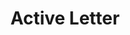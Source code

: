 ---
hackday: 03-oxford
links:
  website: http://cg2.cs.ox.ac.uk:8080/exist/apps/activeletter/
summary: A system for improving continuity of care when patients are discharged to
  GP care.
team:
- Charlie Crichton
- Grant Vallance
- Andrew Tsui
- Jonathan Kay
- Anna
title: Active Letter
---